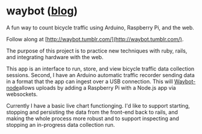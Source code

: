 waybot ([blog](http://waybot.tumblr.com/))
======

A fun way to count bicycle traffic using Arduino, Raspberry Pi, and the web.

Follow along at [http://waybot.tumblr.com/](http://waybot.tumblr.com/).

The purpose of this project is to practice new techniques with ruby, rails, and integrating hardware with the web. 

This app is an interface to run, store, and view bicycle traffic data collection sessions. Second, I have an Arduino automatic traffic recorder sending data in a format that the app can ingest over a USB connection. This will [Waybot-node](https://github.com/johnelliott/Waybot-node)allows uploads by adding a Raspberry Pi with a Node.js app via websockets.

Currently I have a basic live chart functionging. I'd like to support starting, stopping and persisting the data from the front-end back to rails, and making the whole process more robust and to support inspecting and stopping an in-progress data collection run.